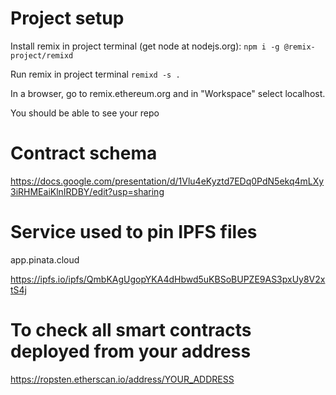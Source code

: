 
# Project setup

Install remix in project terminal (get node at nodejs.org):
`npm i -g @remix-project/remixd`

Run remix in project terminal
`remixd -s .`

In a browser, go to remix.ethereum.org and in "Workspace" select localhost.

You should be able to see your repo


# Contract schema

https://docs.google.com/presentation/d/1Vlu4eKyztd7EDq0PdN5ekq4mLXy3iRHMEaiKlnIRDBY/edit?usp=sharing

# Service used to pin IPFS files

app.pinata.cloud

https://ipfs.io/ipfs/QmbKAgUgopYKA4dHbwd5uKBSoBUPZE9AS3pxUy8V2xtS4j

# To check all smart contracts deployed from your address

https://ropsten.etherscan.io/address/YOUR_ADDRESS


